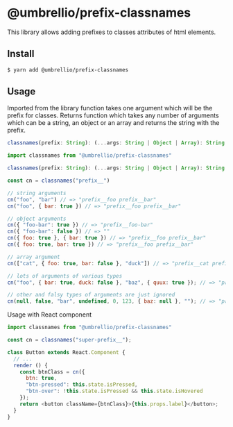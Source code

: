 # @umbrellio/prefix-classnames

This library allows adding prefixes to classes attributes of html elements.

## Install

```sh
$ yarn add @umbrellio/prefix-classnames
```

## Usage

Imported from the library function takes one argument which will be the prefix for classes. Returns function which takes any number of arguments which can be a string, an object or an array and returns the string with the prefix.

```js
classnames(prefix: String): (...args: String | Object | Array): String => result
```

```js
import classnames from "@umbrellio/prefix-classnames"

classnames(prefix: String): (...args: String | Object | Array): String => result

const cn = classnames("prefix__")

// string arguments
cn("foo", "bar") // => "prefix__foo prefix__bar"
cn("foo", { bar: true }) // => "prefix__foo prefix__bar"

// object arguments
cn({ "foo-bar": true }) // => "prefix__foo-bar"
cn({ "foo-bar": false }) // => ""
cn({ foo: true }, { bar: true }) // => "prefix__foo prefix__bar"
cn({ foo: true, bar: true }) // => "prefix__foo prefix__bar"

// array argument
cn(["cat", { foo: true, bar: false }, "duck"]) // => "prefix__cat prefix__foo prefix__duck"

// lots of arguments of various types
cn("foo", { bar: true, duck: false }, "baz", { quux: true }); // => "prefix__foo prefix__bar prefix__baz prefix__quux"

// other and falsy types of arguments are just ignored
cn(null, false, "bar", undefined, 0, 123, { baz: null }, ""); // => "prefix__bar"
```

Usage with React component

```js
import classnames from "@umbrellio/prefix-classnames"

const cn = classnames("super-prefix__");

class Button extends React.Component {
  // ...
  render () {
    const btnClass = cn({
      btn: true,
      "btn-pressed": this.state.isPressed,
      "btn-over": !this.state.isPressed && this.state.isHovered
    });
    return <button className={btnClass}>{this.props.label}</button>;
  }
}
```
